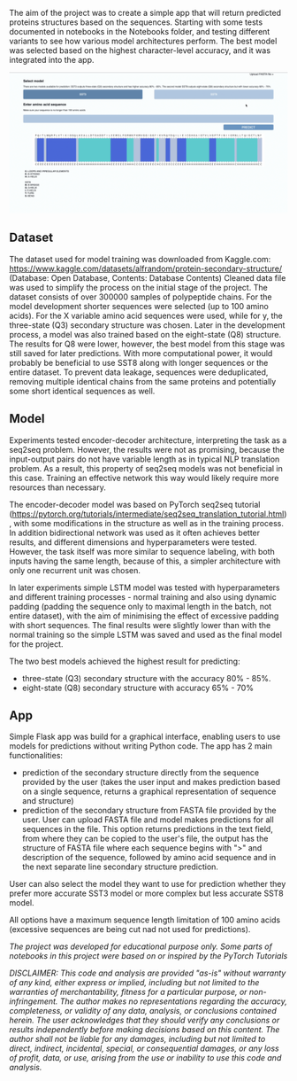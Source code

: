 The aim of the project was to create a simple app that will return predicted proteins structures based on the sequences. 
Starting with some tests documented in notebooks in the Notebooks folder, and testing different variants to see how various model architectures perform. The best model was selected based on the highest character-level accuracy, and it was integrated into the app.

![app](./static/app_display.png)

## Dataset

The dataset used for model training was downloaded from Kaggle.com: https://www.kaggle.com/datasets/alfrandom/protein-secondary-structure/ (Database: Open Database, Contents: Database Contents)
Cleaned data file was used to simplify the process on the initial stage of the project. 
The dataset consists of over 300000 samples of polypeptide chains. For the model development shorter sequences were selected (up to 100 amino acids). For the X variable amino acid sequences were used, while for y, the three-state (Q3) secondary structure was chosen. Later in the development process, a model was also trained based on the eight-state (Q8) structure. The results for Q8 were lower, however, the best model from this stage was still saved for later predictions. With more computational power, it would probably be beneficial to use SST8 along with longer sequences or the entire dataset. To prevent data leakage, sequences were deduplicated, removing multiple identical chains from the same proteins and potentially some short identical sequences as well.

## Model

Experiments tested encoder-decoder architecture, interpreting the task as a seq2seq problem. However, the results were not as promising, because the input-output pairs do not have variable length as in typical NLP translation problem. As a result, this property of seq2seq models was not beneficial in this case. Training an effective network this way would likely require more resources than necessary.

The encoder-decoder model was based on PyTorch seq2seq tutorial (https://pytorch.org/tutorials/intermediate/seq2seq_translation_tutorial.html), with some modifications in the structure as well as in the training process.
In addition bidirectional network was used as it often achieves better results, and different dimensions and hyperparameters were tested. However, the task itself was more similar to sequence labeling, with both inputs having the same length, because of this, a simpler architecture with only one recurrent unit was chosen.

In later experiments simple LSTM model was tested with hyperparameters and different training processes - normal training and also using dynamic padding (padding the sequence only to maximal length in the batch, not entire dataset), with the aim of minimising the effect of excessive padding with short sequences. The final results were slightly lower than with the normal training so the simple LSTM was saved and used as the final model for the project. 

The two best models achieved the highest result for predicting: 
- three-state (Q3) secondary structure with the accuracy 80% - 85%. 
- eight-state (Q8) secondary structure with accuracy 65% - 70%

## App

Simple Flask app was build for a graphical interface, enabling users to use models for predictions without writing Python code. The app has 2 main functionalities: 
- prediction of the secondary structure directly from the sequence provided by the user (takes the user input and makes prediction based on a single sequence, returns a graphical representation of sequence and structure)
- prediction of the secondary structure from FASTA file provided by the user. User can upload FASTA file and model makes predictions for all sequences in the file. This option returns predictions in the text field, from where they can be copied to the user's file, the output has the structure of FASTA file where each sequence begins with ">" and description of the sequence, followed by amino acid sequence and in the next separate line secondary structure prediction.

User can also select the model they want to use for prediction whether they prefer more accurate SST3 model or more complex but less accurate SST8 model.

All options have a maximum sequence length limitation of 100 amino acids (excessive sequences are being cut nad not used for predictions).


*The project was developed for educational purpose only.*
*Some parts of notebooks in this project were based on or inspired by the PyTorch Tutorials*

*DISCLAIMER: This code and analysis are provided "as-is" without warranty of any kind, either express or implied, including but not limited to the warranties of merchantability, fitness for a particular purpose, or non-infringement. The author makes no representations regarding the accuracy, completeness, or validity of any data, analysis, or conclusions contained herein. The user acknowledges that they should verify any conclusions or results independently before making decisions based on this content. The author shall not be liable for any damages, including but not limited to direct, indirect, incidental, special, or consequential damages, or any loss of profit, data, or use, arising from the use or inability to use this code and analysis.*